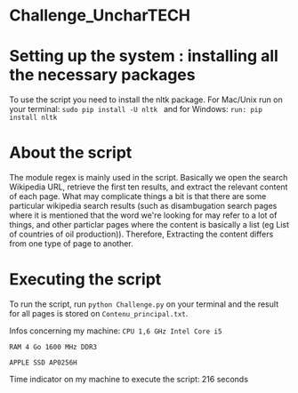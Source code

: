 # Challenge_UncharTECH
# Setting up the system : installing all the necessary packages
To use the script you need to install the nltk package. 
For Mac/Unix run on your terminal: 
```sudo pip install -U nltk ```
and for Windows: ``` run: pip install nltk ```

# About the script

The module regex is mainly used in the script. Basically we open the search Wikipedia URL, retrieve the first ten results, and extract the relevant content of each page. What may complicate things a bit is that there are some particular wikipedia search results (such as disambugation search pages where it is mentioned that the word we're looking for may refer to a lot of things, and other particlar pages where the content is basically a list (eg List of countries of oil production)). Therefore, Extracting the content differs from one type of page to another.

# Executing the script

To run the script, run ``` python Challenge.py ``` on your terminal and the result for all pages is stored on ```Contenu_principal.txt```. 

Infos concerning my machine: 
```CPU 1,6 GHz Intel Core i5```

```RAM 4 Go 1600 MHz DDR3```

```APPLE SSD AP0256H```

Time indicator on my machine to execute the script: 216 seconds
